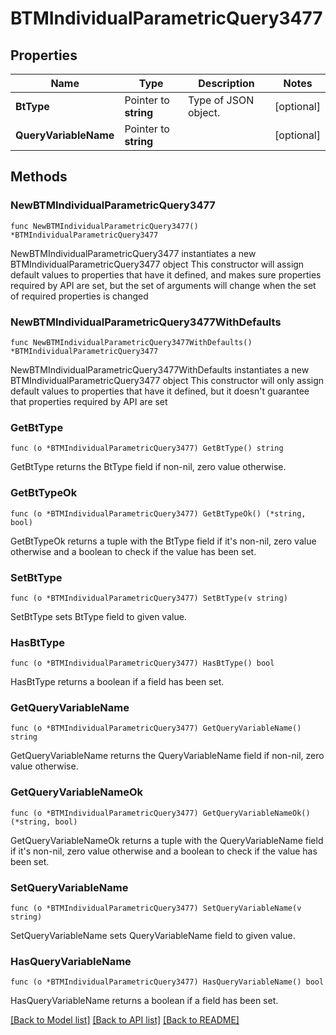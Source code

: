 # BTMIndividualParametricQuery3477

## Properties

Name | Type | Description | Notes
------------ | ------------- | ------------- | -------------
**BtType** | Pointer to **string** | Type of JSON object. | [optional] 
**QueryVariableName** | Pointer to **string** |  | [optional] 

## Methods

### NewBTMIndividualParametricQuery3477

`func NewBTMIndividualParametricQuery3477() *BTMIndividualParametricQuery3477`

NewBTMIndividualParametricQuery3477 instantiates a new BTMIndividualParametricQuery3477 object
This constructor will assign default values to properties that have it defined,
and makes sure properties required by API are set, but the set of arguments
will change when the set of required properties is changed

### NewBTMIndividualParametricQuery3477WithDefaults

`func NewBTMIndividualParametricQuery3477WithDefaults() *BTMIndividualParametricQuery3477`

NewBTMIndividualParametricQuery3477WithDefaults instantiates a new BTMIndividualParametricQuery3477 object
This constructor will only assign default values to properties that have it defined,
but it doesn't guarantee that properties required by API are set

### GetBtType

`func (o *BTMIndividualParametricQuery3477) GetBtType() string`

GetBtType returns the BtType field if non-nil, zero value otherwise.

### GetBtTypeOk

`func (o *BTMIndividualParametricQuery3477) GetBtTypeOk() (*string, bool)`

GetBtTypeOk returns a tuple with the BtType field if it's non-nil, zero value otherwise
and a boolean to check if the value has been set.

### SetBtType

`func (o *BTMIndividualParametricQuery3477) SetBtType(v string)`

SetBtType sets BtType field to given value.

### HasBtType

`func (o *BTMIndividualParametricQuery3477) HasBtType() bool`

HasBtType returns a boolean if a field has been set.

### GetQueryVariableName

`func (o *BTMIndividualParametricQuery3477) GetQueryVariableName() string`

GetQueryVariableName returns the QueryVariableName field if non-nil, zero value otherwise.

### GetQueryVariableNameOk

`func (o *BTMIndividualParametricQuery3477) GetQueryVariableNameOk() (*string, bool)`

GetQueryVariableNameOk returns a tuple with the QueryVariableName field if it's non-nil, zero value otherwise
and a boolean to check if the value has been set.

### SetQueryVariableName

`func (o *BTMIndividualParametricQuery3477) SetQueryVariableName(v string)`

SetQueryVariableName sets QueryVariableName field to given value.

### HasQueryVariableName

`func (o *BTMIndividualParametricQuery3477) HasQueryVariableName() bool`

HasQueryVariableName returns a boolean if a field has been set.


[[Back to Model list]](../README.md#documentation-for-models) [[Back to API list]](../README.md#documentation-for-api-endpoints) [[Back to README]](../README.md)



